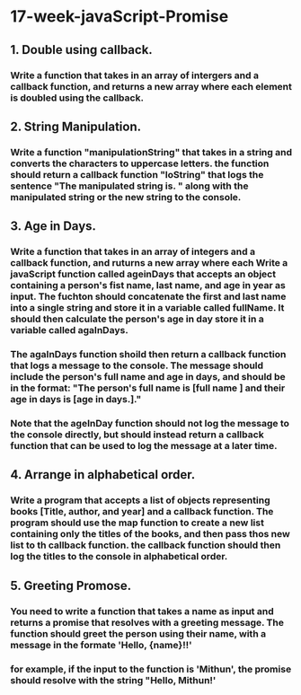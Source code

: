# 17-week-javaScript-Promise

## 1. Double using callback.
### Write a function that takes in an array of intergers and a callback function, and returns a new array where each element is doubled using the callback.

## 2. String Manipulation.
### Write a function "manipulationString" that takes in a string and converts the characters to uppercase letters. the function should return a callback function "loString" that logs the sentence "The manipulated string is. " along with the manipulated string or the new string to the console.

## 3. Age in Days.
### Write a function that takes in an array of integers and a callback function, and ruturns a new array where each Write a javaScript function called ageinDays that accepts an object containing a person's fist name, last name, and age in year as input. The fuchton should concatenate the first and last name into a single string and store it in a variable called fullName. It should then calculate the person's age in day store it in a variable called agaInDays.

### The agaInDays function shoild then return a callback function that logs a message to the console. The message should include the person's full name and age in days, and should be in the format: "The person's full name is [full name ] and their age in days is  [age in days.]."

### Note that the ageInDay function should not log the message to the console directly, but should instead return a callback function that can be used to log the message at a later time.

## 4. Arrange in alphabetical order.
### Write a program that accepts a list of objects representing books [Title, author, and year] and a callback function. The program should use the map function to create a new list containing only the titles of the books, and then pass thos new list to th callback function. the callback function should then log the titles to the console in alphabetical order.

## 5. Greeting Promose.
### You need to write a function that takes a name as input and returns a promise that resolves with a greeting message. The function should greet the person using their name, with a message in the formate 'Hello, {name}!!' 

### for example, if the input to the function is 'Mithun', the promise should resolve with the string "Hello, Mithun!'